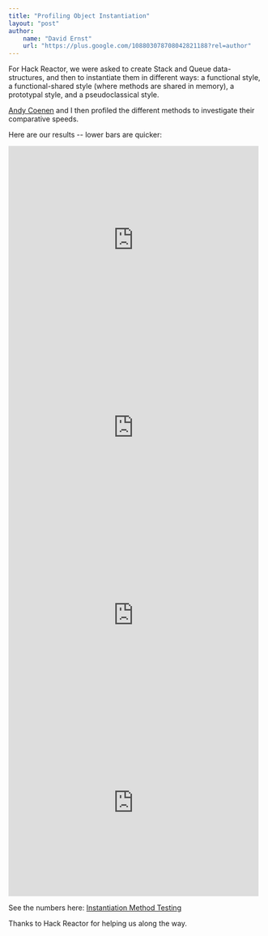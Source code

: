 ```yaml
---
title: "Profiling Object Instantiation"
layout: "post"
author: 
    name: "David Ernst"
    url: "https://plus.google.com/108803078708042821188?rel=author"
---
```


For Hack Reactor, we were asked to create Stack and Queue data-structures, and then to instantiate them in different ways: a functional style, a functional-shared style (where methods are shared in memory), a prototypal style, and a pseudoclassical style.

[Andy Coenen](https://github.com/cannoneyed) and I then profiled the different methods to investigate their comparative speeds.

Here are our results -- lower bars are quicker:

<iframe width="494" height="371" seamless frameborder="0" scrolling="no" src="https://docs.google.com/spreadsheets/d/1IPnqCHB9brDaC-q2IeIuelgSabHHicBcXgDdyE333ko/pubchart?oid=289190096&amp;format=interactive"></iframe>

<iframe width="494" height="371" seamless frameborder="0" scrolling="no" src="https://docs.google.com/spreadsheets/d/1IPnqCHB9brDaC-q2IeIuelgSabHHicBcXgDdyE333ko/pubchart?oid=888667358&amp;format=interactive"></iframe>

<iframe width="494" height="371" seamless frameborder="0" scrolling="no" src="https://docs.google.com/spreadsheets/d/1IPnqCHB9brDaC-q2IeIuelgSabHHicBcXgDdyE333ko/pubchart?oid=1750540861&amp;format=interactive"></iframe>

<iframe width="494" height="371" seamless frameborder="0" scrolling="no" src="https://docs.google.com/spreadsheets/d/1IPnqCHB9brDaC-q2IeIuelgSabHHicBcXgDdyE333ko/pubchart?oid=399050057&amp;format=interactive"></iframe>

See the numbers here: [Instantiation Method Testing](https://docs.google.com/spreadsheets/d/1IPnqCHB9brDaC-q2IeIuelgSabHHicBcXgDdyE333ko/edit?usp=sharing)


Thanks to Hack Reactor for helping us along the way.